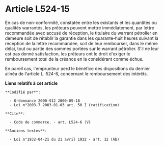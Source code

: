 # Article L524-15

En cas de non-conformité, constatée entre les existants et les quantités ou qualités warrantés, les prêteurs peuvent mettre
immédiatement, par lettre recommandée avec accusé de réception, le titulaire du warrant pétrolier en demeure soit de rétablir
la garantie dans les quarante-huit heures suivant la réception de la lettre recommandée, soit de leur rembourser, dans le
même délai, tout ou partie des sommes portées sur le warrant pétrolier. S'il ne leur est pas donné satisfaction, les prêteurs
ont le droit d'exiger le remboursement total de la créance en la considérant comme échue.

En pareil cas, l'emprunteur perd le bénéfice des dispositions du dernier alinéa de l'article L. 524-6, concernant le
remboursement des intérêts.

**Liens relatifs à cet article**

	**Codifié par**:

	  - Ordonnance 2000-912 2000-09-18
	  - Loi n°2003-7 2003-01-03 art. 50 I (ratification)

	**Cite**:

	  - Code de commerce. - art. L524-6 (V)

	**Anciens textes**:

	  - Loi n°1932-04-21 du 21 avril 1932 - art. 12 (Ab)
